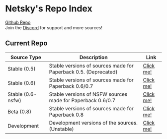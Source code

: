# Netsky's Repo Index
[Github Repo](https://github.com/TheNetsky/netskys-extensions)
<br>
Join the [Discord](https://discord.gg/rmf6jQpMU9) for support and more sources!

## Current Repo

| Source Type | Description |          Link |
| ---        |    ----   |         --- |
| Stable  (0.5)    | Stable versions of sources made for Paperback 0.5. (Deprecated)     | [Click me!](https://thenetsky.github.io/netskys-extensions/main/)    |
| Stable (0.6)   | Stable versions of sources made for Paperback 0.6/0.7        |  [Click me!](https://thenetsky.github.io/netskys-extensions/0.6/)    |
| Stable (0.6-nsfw)   | Stable versions of NSFW sources made for Paperback 0.6/0.7      |  [Click me!](https://thenetsky.github.io/netskys-extensions/0.6-nsfw/)    |
| Beta (0.8)   | Stable versions of sources made for Paperback 0.8       |  [Click me!](https://thenetsky.github.io/netskys-extensions/0.8/)    |
| Development   | Development versions of the sources. (Unstable)        |  [Click me!](https://thenetsky.github.io/netskys-extensions/dev/)    |
